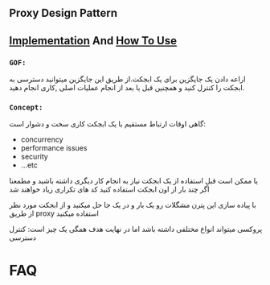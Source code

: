 ﻿## Proxy Design Pattern

## [Implementation](./Implementation/LoginProxy.cs) And [How To Use](./UseProxy.cs)


### **`GOF:`**

اراعه دادن یک جایگزین برای یک ابجکت.از طریق این جایگزین میتوانید دسترسی به ابجکت را کنترل کنید و همچنین قبل یا بعد از انجام عملیات اصلی ,کاری انجام دهید.



### **`Concept:`**

گاهی اوقات ارتباط مستقیم با یک ابجکت کاری سخت و دشوار است:

- concurrency
- performance issues
- security
- ...etc

یا ممکن است قبلِ استفاده از یک ابجکت نیاز به انجام کار دیگری داشته باشید و مطمعنا اگر چند بار از اون ابجکت استفاده کنید کد های تکراری زیاد خواهند شد

با پیاده سازی این پترن مشگلات رو یک بار و در یک جا حل میکنید و از ابجکت مورد نظر از طریق proxy استفاده میکنید

پروکسی میتواند انواع مختلفی داشته باشد اما در نهایت هدف همگی یک چیز است: کنترل دسترسی


# FAQ